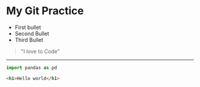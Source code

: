 # My Git Practice

* First bullet
* Second Bullet 
* Third Bullet

> "I love to Code"

---

```python
import pandas as pd
```

```html
<h1>Hello world</h1>
```

